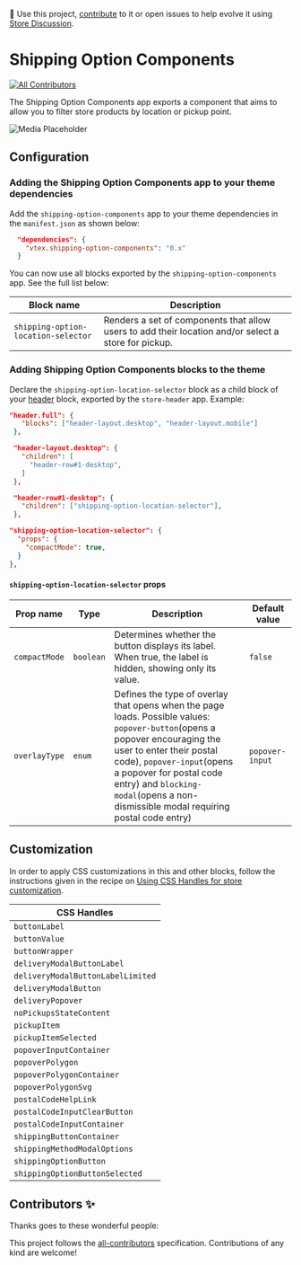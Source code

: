 📢 Use this project, [contribute](https://github.com/{OrganizationName}/{AppName}) to it or open issues to help evolve it using [Store Discussion](https://github.com/vtex-apps/store-discussion).

# Shipping Option Components

<!-- DOCS-IGNORE:start -->
<!-- ALL-CONTRIBUTORS-BADGE:START - Do not remove or modify this section -->

[![All Contributors](https://img.shields.io/badge/all_contributors-0-orange.svg?style=flat-square)](#contributors-)

<!-- ALL-CONTRIBUTORS-BADGE:END -->
<!-- DOCS-IGNORE:end -->

The Shipping Option Components app exports a component that aims to allow you to filter store products by location or pickup point.

![Media Placeholder](https://github.com/user-attachments/assets/6f334e28-fd01-42e9-a536-64eb9742e70c)

## Configuration

### Adding the Shipping Option Components app to your theme dependencies

Add the `shipping-option-components` app to your theme dependencies in the `manifest.json` as shown below:

```json
  "dependencies": {
    "vtex.shipping-option-components": "0.x"
  }
```

You can now use all blocks exported by the `shipping-option-components` app. See the full list below:

| Block name                          | Description                                                                                          |
| ----------------------------------- | ---------------------------------------------------------------------------------------------------- |
| `shipping-option-location-selector` | Renders a set of components that allow users to add their location and/or select a store for pickup. |

### Adding Shipping Option Components blocks to the theme

Declare the `shipping-option-location-selector` block as a child block of your [header](https://developers.vtex.com/docs/apps/vtex.store-header) block, exported by the `store-header` app. Example:

```json
"header.full": {
   "blocks": ["header-layout.desktop", "header-layout.mobile"]
 },

 "header-layout.desktop": {
   "children": [
     "header-row#1-desktop",
   ]
 },

 "header-row#1-desktop": {
   "children": ["shipping-option-location-selector"],
 },

"shipping-option-location-selector": {
  "props": {
    "compactMode": true,
  }
},
```

#### `shipping-option-location-selector` props

| Prop name     | Type      | Description                                                                                                                                                                                                                                                                                            | Default value   |
| ------------- | --------- | ------------------------------------------------------------------------------------------------------------------------------------------------------------------------------------------------------------------------------------------------------------------------------------------------------ | --------------- |
| `compactMode` | `boolean` | Determines whether the button displays its label. When true, the label is hidden, showing only its value.                                                                                                                                                                                              | `false`         |
| `overlayType` | `enum`    | Defines the type of overlay that opens when the page loads. Possible values: `popover-button`(opens a popover encouraging the user to enter their postal code), `popover-input`(opens a popover for postal code entry) and `blocking-modal`(opens a non-dismissible modal requiring postal code entry) | `popover-input` |

## Customization

In order to apply CSS customizations in this and other blocks, follow the instructions given in the recipe on [Using CSS Handles for store customization](https://vtex.io/docs/recipes/style/using-css-handles-for-store-customization).

| CSS Handles                       |
| --------------------------------- |
| `buttonLabel`                     |
| `buttonValue`                     |
| `buttonWrapper`                   |
| `deliveryModalButtonLabel`        |
| `deliveryModalButtonLabelLimited` |
| `deliveryModalButton`             |
| `deliveryPopover`                 |
| `noPickupsStateContent`           |
| `pickupItem`                      |
| `pickupItemSelected`              |
| `popoverInputContainer`           |
| `popoverPolygon`                  |
| `popoverPolygonContainer`         |
| `popoverPolygonSvg`               |
| `postalCodeHelpLink`              |
| `postalCodeInputClearButton`      |
| `postalCodeInputContainer`        |
| `shippingButtonContainer`         |
| `shippingMethodModalOptions`      |
| `shippingOptionButton`            |
| `shippingOptionButtonSelected`    |

<!-- DOCS-IGNORE:start -->

## Contributors ✨

Thanks goes to these wonderful people:

<!-- ALL-CONTRIBUTORS-LIST:START - Do not remove or modify this section -->
<!-- prettier-ignore-start -->
<!-- markdownlint-disable -->
<!-- markdownlint-enable -->
<!-- prettier-ignore-end -->

<!-- ALL-CONTRIBUTORS-LIST:END -->

This project follows the [all-contributors](https://github.com/all-contributors/all-contributors) specification. Contributions of any kind are welcome!

<!-- DOCS-IGNORE:end -->
